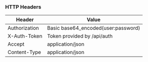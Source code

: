 ### HTTP Headers

| Header        | Value                                |
| ------------- | ------------------------------------ |
| Authorization | Basic base64\_encoded(user:password) |
| X-Auth-Token  | Token provided by /api/auth          |
| Accept        | application/json                     |
| Content-Type  | application/json                     |
